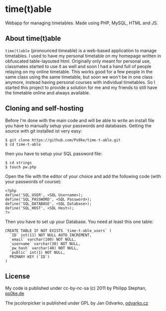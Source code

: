 # time(t)able
Webapp for managing timetables. Made using PHP, MySQL, HTML and JS.

## About time(t)able
`time(t)able` (pronounced timeable) is a web-based application to manage timetables. I used to have my personal timetable on my homepage written in obfuscated table-layouted html. Originally only meant for personal use, classmates started to use it as well and soon I had a hand full of people relaying on my online timetable. This works good for a few people in the same class using the same timetable, but soon we won't be in one class anymore, instead having personal courses with individual timetables. So I started this project to provide a solution for me and my friends to still have the timetable online and always available.

## Cloning and self-hosting
Before I'm done with the main code and will be able to write an install file you have to manually setup your passwords and databases. Getting the source with git installed ist very easy:

	$ git clone https://github.com/Ps0ke/time-t-able.git
	$ cd time-t-able

then you have to setup your SQL password file:

	$ cd strings
	$ touch pw.php

Open the file with the editor of your choice and add the following code (with your passwords of course):

	<?php
	define('SQL_USER', <SQL Username>);
	define('SQL_PASSWORD', <SQL Password>);
	define('SQL_DATABASE', <SQL Database>);
	define('SQL_HOST', <SQL Host>);
	?>

Then you have to set up your Database. You need at least this one table:

	CREATE TABLE IF NOT EXISTS `time-t-able_users` (
	  `ID` int(11) NOT NULL AUTO_INCREMENT,
	  `email` varchar(100) NOT NULL,
	  `username` varchar(30) NOT NULL,
	  `pw_hash` varchar(40) NOT NULL,
	  `public` int(1) NOT NULL,
	  PRIMARY KEY (`ID`)
	)

## License
My code is published under cc-by-nc-sa (c) 2011 by Philipp Stephan, [ps0ke.de](http://ps0ke.de)

The jscolorpicker is published under GPL by Jan Odvarko, [odvarko.cz](http://odvarko.cz)